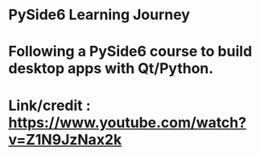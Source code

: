 # PySide6 Learning Journey

# Following a PySide6 course to build desktop apps with Qt/Python.

# Link/credit : https://www.youtube.com/watch?v=Z1N9JzNax2k
